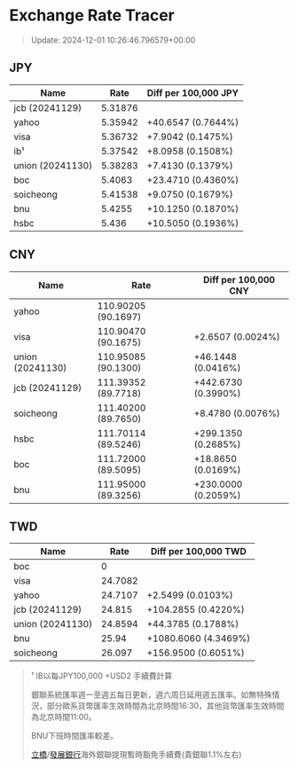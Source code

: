 # Exchange Rate Tracer

> Update: 2024-12-01 10:26:46.796579+00:00

## JPY

| Name             |    Rate | Diff per 100,000 JPY   |
|------------------|---------|------------------------|
| jcb (20241129)   | 5.31876 |                        |
| yahoo            | 5.35942 | +40.6547 (0.7644%)     |
| visa             | 5.36732 | +7.9042 (0.1475%)      |
| ib¹              | 5.37542 | +8.0958 (0.1508%)      |
| union (20241130) | 5.38283 | +7.4130 (0.1379%)      |
| boc              | 5.4063  | +23.4710 (0.4360%)     |
| soicheong        | 5.41538 | +9.0750 (0.1679%)      |
| bnu              | 5.4255  | +10.1250 (0.1870%)     |
| hsbc             | 5.436   | +10.5050 (0.1936%)     |

## CNY

| Name             | Rate                | Diff per 100,000 CNY   |
|------------------|---------------------|------------------------|
| yahoo            | 110.90205	(90.1697) |                        |
| visa             | 110.90470	(90.1675) | +2.6507 (0.0024%)      |
| union (20241130) | 110.95085	(90.1300) | +46.1448 (0.0416%)     |
| jcb (20241129)   | 111.39352	(89.7718) | +442.6730 (0.3990%)    |
| soicheong        | 111.40200	(89.7650) | +8.4780 (0.0076%)      |
| hsbc             | 111.70114	(89.5246) | +299.1350 (0.2685%)    |
| boc              | 111.72000	(89.5095) | +18.8650 (0.0169%)     |
| bnu              | 111.95000	(89.3256) | +230.0000 (0.2059%)    |

## TWD

| Name             |    Rate | Diff per 100,000 TWD   |
|------------------|---------|------------------------|
| boc              |  0      |                        |
| visa             | 24.7082 |                        |
| yahoo            | 24.7107 | +2.5499 (0.0103%)      |
| jcb (20241129)   | 24.815  | +104.2855 (0.4220%)    |
| union (20241130) | 24.8594 | +44.3785 (0.1788%)     |
| bnu              | 25.94   | +1080.6060 (4.3469%)   |
| soicheong        | 26.097  | +156.9500 (0.6051%)    |


> ¹ IB以每JPY100,000 +USD2 手續費計算
>
> 銀聯系統匯率週一至週五每日更新，週六周日延用週五匯率。如無特殊情況，部分歐系貨幣匯率生效時間為北京時間16:30，其他貨幣匯率生效時間為北京時間11:00。
>
> BNU下班時間匯率較差。
>
> [立橋](https://www.wlbank.com.mo/uploads/ueditor/file/20181211/1544536513900230.pdf)/[發展銀行](https://www.mdb.com.mo/Service_Charges_20230728.pdf)海外銀聯提現暫時豁免手續費(貴銀聯1.1%左右)

